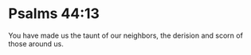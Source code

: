# Psalms 44:13

You have made us the taunt of our neighbors, the derision and scorn of those around us.
